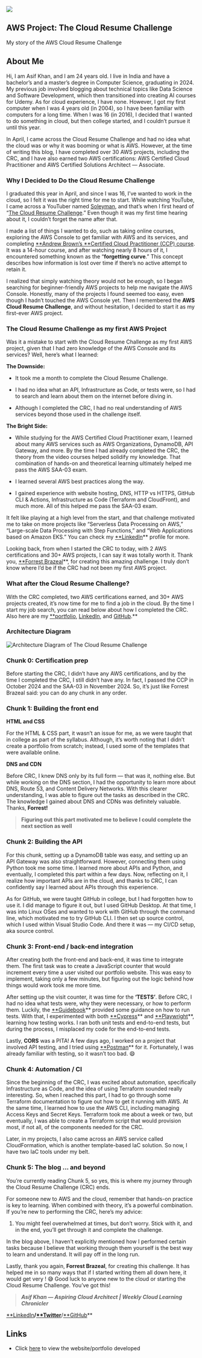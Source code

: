 
![](https://cdn-images-1.medium.com/max/3840/1*UoBV4LwdSgIei2DVbck5pA.gif)

## AWS Project: The Cloud Resume Challenge

My story of the AWS Cloud Resume Challenge

## About Me

Hi, I am Asif Khan, and I am 24 years old. I live in India and have a bachelor’s and a master’s degree in Computer Science, graduating in 2024. My previous job involved blogging about technical topics like Data Science and Software Development, which then transitioned into creating AI courses for Udemy. As for cloud experience, I have none. However, I got my first computer when I was 4 years old (in 2004), so I have been familiar with computers for a long time. When I was 16 (in 2016), I decided that I wanted to do something in cloud, but then college started, and I couldn’t pursue it until this year.

In April, I came across the Cloud Resume Challenge and had no idea what the cloud was or why it was booming or what is AWS. However, at the time of writing this blog, I have completed over 30 AWS projects, including the CRC, and I have also earned two AWS certifications: AWS Certified Cloud Practitioner and AWS Certified Solutions Architect — Associate.

### Why I Decided to Do the Cloud Resume Challenge

I graduated this year in April, and since I was 16, I’ve wanted to work in the cloud, so I felt it was the right time for me to start. While watching YouTube, I came across a YouTuber named [Soleyman](https://www.youtube.com/@techwithsoleyman), and that’s when I first heard of “[The Cloud Resume Challenge](https://cloudresumechallenge.dev/).” Even though it was my first time hearing about it, I couldn’t forget the name after that.

I made a list of things I wanted to do, such as taking online courses, exploring the AWS Console to get familiar with AWS and its services, and completing [**Andrew Brown’s **Certified Cloud Practitioner (CCP) course](https://youtu.be/NhDYbskXRgc?si=8XHp7YFofS1-4_FG). It was a 14-hour course, and after watching nearly 8 hours of it, I encountered something known as the “**forgetting curve**.” This concept describes how information is lost over time if there’s no active attempt to retain it.

I realized that simply watching theory would not be enough, so I began searching for beginner-friendly AWS projects to help me navigate the AWS Console. Honestly, many of the projects I found seemed too easy, even though I hadn’t touched the AWS Console yet. Then I remembered the **AWS Cloud Resume Challenge**, and without hesitation, I decided to start it as my first-ever AWS project.

### The Cloud Resume Challenge as my first AWS Project

Was it a mistake to start with the Cloud Resume Challenge as my first AWS project, given that I had zero knowledge of the AWS Console and its services? Well, here’s what I learned:

**The Downside:**

* It took me a month to complete the Cloud Resume Challenge.

* I had no idea what an API, Infrastructure as Code, or tests were, so I had to search and learn about them on the internet before diving in.

* Although I completed the CRC, I had no real understanding of AWS services beyond those used in the challenge itself.

**The Bright Side:**

* While studying for the AWS Certified Cloud Practitioner exam, I learned about many AWS services such as AWS Organizations, DynamoDB, API Gateway, and more. By the time I had already completed the CRC, the theory from the video courses helped solidify my knowledge. That combination of hands-on and theoretical learning ultimately helped me pass the AWS SAA-03 exam.

* I learned several AWS best practices along the way.

* I gained experience with website hosting, DNS, HTTP vs HTTPS, GitHub CLI & Actions, Infrastructure as Code (Terraform and CloudFront), and much more. All of this helped me pass the SAA-03 exam.

It felt like playing at a high level from the start, and that challenge motivated me to take on more projects like “Serverless Data Processing on AWS,” “Large-scale Data Processing with Step Functions,” and “Web Applications based on Amazon EKS.” You can check my [**LinkedIn](https://www.linkedin.com/in/asif0108/)** profile for more.

Looking back, from when I started the CRC to today, with 2 AWS certifications and 30+ AWS projects, I can say it was totally worth it. Thank you, [**Forrest Brazeal](https://forrestbrazeal.com/)**, for creating this amazing challenge. I truly don’t know where I’d be if the CRC had not been my first AWS project.

### What after the Cloud Resume Challenge?

With the CRC completed, two AWS certifications earned, and 30+ AWS projects created, it’s now time for me to find a job in the cloud. By the time I start my job search, you can read below about how I completed the CRC. Also here are my [**portfolio](https://asif-khan.click/), [LinkedIn](https://www.linkedin.com/in/asif0108/), and [GitHub](https://github.com/Dark-Cookie).**

### Architecture Diagram

![Architecture Diagram of The Cloud Resume Challenge](https://cdn-images-1.medium.com/max/3840/1*UoBV4LwdSgIei2DVbck5pA.gif)

### Chunk 0: Certification prep

Before starting the CRC, I didn’t have any AWS certifications, and by the time I completed the CRC, I still didn’t have any. In fact, I passed the CCP in October 2024 and the SAA-03 in November 2024. So, it’s just like Forrest Brazeal said: you can do any chunk in any order.

### Chunk 1: Building the front end

**HTML and CSS**

For the HTML & CSS part, it wasn’t an issue for me, as we were taught that in college as part of the syllabus. Although, it’s worth noting that I didn’t create a portfolio from scratch; instead, I used some of the templates that were available online.

**DNS and CDN**

Before CRC, I knew DNS only by its full form — that was it, nothing else. But while working on the DNS section, I had the opportunity to learn more about DNS, Route 53, and Content Delivery Networks. With this clearer understanding, I was able to figure out the tasks as described in the CRC. The knowledge I gained about DNS and CDNs was definitely valuable. Thanks, **Forrest!**
>  **Figuring out this part motivated me to believe I could complete the next section as well**

### Chunk 2: Building the API

For this chunk, setting up a DynamoDB table was easy, and setting up an API Gateway was also straightforward. However, connecting them using Python took me some time. I learned more about APIs and Python, and eventually, I completed this part within a few days. Now, reflecting on it, I realize how important APIs are in the cloud, and thanks to CRC, I can confidently say I learned about APIs through this experience.

As for GitHub, we were taught GitHub in college, but I had forgotten how to use it. I did manage to figure it out, but I used GitHub Desktop. At that time, I was into Linux OSes and wanted to work with GitHub through the command line, which motivated me to try GitHub CLI. I then set up source control, which I used within Visual Studio Code. And there it was — my CI/CD setup, aka source control.

### Chunk 3: Front-end / back-end integration

After creating both the front-end and back-end, it was time to integrate them. The first task was to create a JavaScript counter that would increment every time a user visited our portfolio website. This was easy to implement, taking only a few minutes, but figuring out the logic behind how things would work took me more time.

After setting up the visit counter, it was time for the **‘TESTS’**. Before CRC, I had no idea what tests were, why they were necessary, or how to perform them. Luckily, the [**Guidebook](https://forrestbrazeal.gumroad.com/l/cloud-resume-challenge-book)** provided some guidance on how to run tests. With that, I experimented with both [**Cypress](https://www.cypress.io/)** and [**Playwright](https://playwright.dev/)**, learning how testing works. I ran both unit tests and end-to-end tests, but during the process, I misplaced my code for the end-to-end tests.

Lastly, **CORS** was a PITA! A few days ago, I worked on a project that involved API testing, and I tried using [**Postman](https://www.postman.com/)** for it. Fortunately, I was already familiar with testing, so it wasn’t too bad. 😄

### Chunk 4: Automation / CI

Since the beginning of the CRC, I was excited about automation, specifically Infrastructure as Code, and the idea of using Terraform sounded really interesting. So, when I reached this part, I had to go through some Terraform documentation to figure out how to get it running with AWS. At the same time, I learned how to use the AWS CLI, including managing Access Keys and Secret Keys. Terraform took me about a week or two, but eventually, I was able to create a Terraform script that would provision most, if not all, of the components needed for the CRC.

Later, in my projects, I also came across an AWS service called CloudFormation, which is another template-based IaC solution. So now, I have two IaC tools under my belt.

### Chunk 5: The blog … and beyond

You’re currently reading Chunk 5, so yes, this is where my journey through the Cloud Resume Challenge (CRC) ends.

For someone new to AWS and the cloud, remember that hands-on practice is key to learning. When combined with theory, it’s a powerful combination. If you’re new to performing the CRC, here’s my advice:

 1. You might feel overwhelmed at times, but don’t worry. Stick with it, and in the end, you’ll get through it and complete the challenge.

In the blog above, I haven’t explicitly mentioned how I performed certain tasks because I believe that working through them yourself is the best way to learn and understand. It will pay off in the long run.

Lastly, thank you again, **Forrest Brazeal**, for creating this challenge. It has helped me in so many ways that if I started writing them all down here, it would get very ! 😅 Good luck to anyone new to the cloud or starting the Cloud Resume Challenge. You’ve got this!
>  ***Asif Khan — Aspiring Cloud Architect | Weekly Cloud Learning Chronicler***

[**LinkedIn](https://www.linkedin.com/in/asif0108/)**/[**Twitter](https://x.com/asif26073)**/[**GitHub](https://github.com/Dark-Cookie)**

## Links

* Click [here](https://asif-khan.click/) to view the website/portfolio developed

